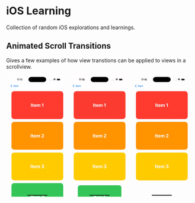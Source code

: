 # iOS Learning

Collection of random iOS explorations and learnings.

## Animated Scroll Transitions

Gives a few examples of how view transtions can be applied to views in a scrollview.

<div style="display: flex; justify-content: space-around;">
  <img src="Visuals/BlurFadeTransition.gif" alt="BlurFadeTransition" style="width: 30%;" />
  <img src="Visuals/ScaleScrollTransitionView.gif" alt="ScaleScrollTransitionView" style="width: 30%;" />
  <img src="Visuals/ScaleFadeScrollTransitionView.gif" alt="ScaleFadeScrollTransitionView" style="width: 30%;" />
</div>


